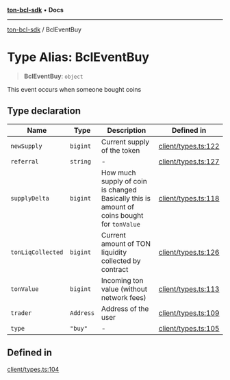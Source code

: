 [**ton-bcl-sdk**](../README.md) • **Docs**

***

[ton-bcl-sdk](../globals.md) / BclEventBuy

# Type Alias: BclEventBuy

> **BclEventBuy**: `object`

This event occurs when someone bought coins

## Type declaration

| Name | Type | Description | Defined in |
| ------ | ------ | ------ | ------ |
| `newSupply` | `bigint` | Current supply of the token | [client/types.ts:122](https://github.com/ton-fun-tech/ton-bcl-sdk/blob/13871a60088d7e9186be67107dbe2dc597dc6855/src/client/types.ts#L122) |
| `referral` | `string` | - | [client/types.ts:127](https://github.com/ton-fun-tech/ton-bcl-sdk/blob/13871a60088d7e9186be67107dbe2dc597dc6855/src/client/types.ts#L127) |
| `supplyDelta` | `bigint` | How much supply of coin is changed Basically this is amount of coins bought for `tonValue` | [client/types.ts:118](https://github.com/ton-fun-tech/ton-bcl-sdk/blob/13871a60088d7e9186be67107dbe2dc597dc6855/src/client/types.ts#L118) |
| `tonLiqCollected` | `bigint` | Current amount of TON liquidity collected by contract | [client/types.ts:126](https://github.com/ton-fun-tech/ton-bcl-sdk/blob/13871a60088d7e9186be67107dbe2dc597dc6855/src/client/types.ts#L126) |
| `tonValue` | `bigint` | Incoming ton value (without network fees) | [client/types.ts:113](https://github.com/ton-fun-tech/ton-bcl-sdk/blob/13871a60088d7e9186be67107dbe2dc597dc6855/src/client/types.ts#L113) |
| `trader` | `Address` | Address of the user | [client/types.ts:109](https://github.com/ton-fun-tech/ton-bcl-sdk/blob/13871a60088d7e9186be67107dbe2dc597dc6855/src/client/types.ts#L109) |
| `type` | `"buy"` | - | [client/types.ts:105](https://github.com/ton-fun-tech/ton-bcl-sdk/blob/13871a60088d7e9186be67107dbe2dc597dc6855/src/client/types.ts#L105) |

## Defined in

[client/types.ts:104](https://github.com/ton-fun-tech/ton-bcl-sdk/blob/13871a60088d7e9186be67107dbe2dc597dc6855/src/client/types.ts#L104)
